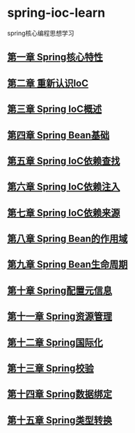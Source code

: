 # spring-ioc-learn
spring核心编程思想学习

## [第一章 Spring核心特性](https://github.com/wkk1994/spring-ioc-learn/blob/master/第一章Spring核心特性.md)

## [第二章 重新认识IoC](https://github.com/wkk1994/spring-ioc-learn/blob/master/java-beans-demo)

## [第三章 Spring IoC概述](https://github.com/wkk1994/spring-ioc-learn/blob/master/ioc-container-overview)

## [第四章 Spring Bean基础](https://github.com/wkk1994/spring-ioc-learn/blob/master/spring-bean)

## [第五章 Spring IoC依赖查找](https://github.com/wkk1994/spring-ioc-learn/blob/master/dependency-lookup)

## [第六章 Spring IoC依赖注入](https://github.com/wkk1994/spring-ioc-learn/blob/master/dependency-injection)

## [第七章 Spring IoC依赖来源](https://github.com/wkk1994/spring-ioc-learn/blob/master/dependency-source)

## [第八章 Spring Bean的作用域](https://github.com/wkk1994/spring-ioc-learn/blob/master/bean-scope)

## [第九章 Spring Bean生命周期](https://github.com/wkk1994/spring-ioc-learn/blob/master/bean-cyclelife)

## [第十章 Spring配置元信息](https://github.com/wkk1994/spring-ioc-learn/blob/master/configuration-metadata)

## [第十一章 Spring资源管理](https://github.com/wkk1994/spring-ioc-learn/blob/master/resource)

## [第十二章 Spring国际化](https://github.com/wkk1994/spring-ioc-learn/blob/master/i18n)

## [第十三章 Spring校验](https://github.com/wkk1994/spring-ioc-learn/blob/master/validation)

## [第十四章 Spring数据绑定](https://github.com/wkk1994/spring-ioc-learn/blob/master/validation)

## [第十五章 Spring类型转换](https://github.com/wkk1994/spring-ioc-learn/blob/master/data-binding)